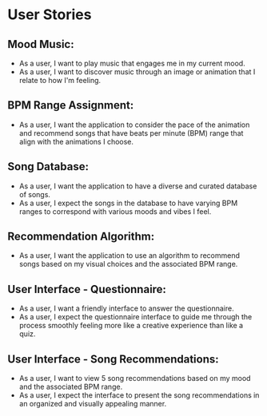 # User Stories

## Mood Music:

- As a user, I want to play music that engages me in my current mood.
- As a user, I want to discover music through an image or animation that I relate to how I'm feeling.

## BPM Range Assignment:

- As a user, I want the application to consider the pace of the animation and recommend songs that have beats per minute (BPM) range that align with the animations I choose.

## Song Database:

- As a user, I want the application to have a diverse and curated database of songs.
- As a user, I expect the songs in the database to have varying BPM ranges to correspond with various moods and vibes I feel.

## Recommendation Algorithm:

- As a user, I want the application to use an algorithm to recommend songs based on my visual choices and the associated BPM range.

## User Interface - Questionnaire:

- As a user, I want a friendly interface to answer the questionnaire.
- As a user, I expect the questionnaire interface to guide me through the process smoothly feeling more like a creative experience than like a quiz.

## User Interface - Song Recommendations:

- As a user, I want to view 5 song recommendations based on my mood and the associated BPM range.
- As a user, I expect the interface to present the song recommendations in an organized and visually appealing manner.
